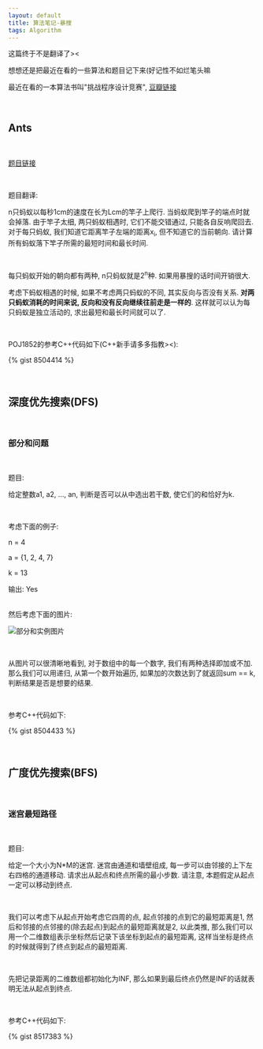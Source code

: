 ```yaml
---
layout: default
title: 算法笔记-暴搜
tags: Algorithm
---
```


这篇终于不是翻译了><

想想还是把最近在看的一些算法和题目记下来(好记性不如烂笔头嘛

最近在看的一本算法书叫"挑战程序设计竞赛", [豆瓣链接](http://book.douban.com/subject/24749842/)

<br>

## Ants

<br>

[题目链接](http://poj.org/problem?id=1852)

<br>

题目翻译:

n只蚂蚁以每秒1cm的速度在长为Lcm的竿子上爬行. 当蚂蚁爬到竿子的端点时就会掉落. 由于竿子太细, 两只蚂蚁相遇时, 它们不能交错通过, 只能各自反响爬回去. 对于每只蚂蚁, 我们知道它距离竿子左端的距离x<sub>i</sub>, 但不知道它的当前朝向. 请计算所有蚂蚁落下竿子所需的最短时间和最长时间.

<br>

每只蚂蚁开始的朝向都有两种, n只蚂蚁就是2<sup>n</sup>种. 如果用暴搜的话时间开销很大.

考虑下蚂蚁相遇的时候, 如果不考虑两只蚂蚁的不同, 其实反向与否没有关系. **对两只蚂蚁消耗的时间来说, 反向和没有反向继续往前走是一样的**. 这样就可以认为每只蚂蚁是独立活动的, 求出最短和最长时间就可以了.

<br>

POJ1852的参考C++代码如下(C++新手请多多指教><):

{% gist 8504414 %}

<br>

## 深度优先搜索(DFS)

<br>

### 部分和问题

<br>

题目:

给定整数a1, a2, ..., an, 判断是否可以从中选出若干数, 使它们的和恰好为k.

<br>

考虑下面的例子:

n = 4

a = {1, 2, 4, 7}

k = 13

输出: Yes

<br>
然后考虑下面的图片:

![部分和实例图片](http://i.imgur.com/NjBA5zf.jpg)

<br>

从图片可以很清晰地看到, 对于数组中的每一个数字, 我们有两种选择即加或不加. 那么我们可以用递归, 从第一个数开始遍历, 如果加的次数达到了就返回sum == k, 判断结果是否是想要的结果.

<br>

参考C++代码如下:

{% gist 8504433 %}

<br>

## 广度优先搜索(BFS)

<br>

### 迷宫最短路径

<br>

题目:

给定一个大小为N*M的迷宫. 迷宫由通道和墙壁组成, 每一步可以由邻接的上下左右四格的通道移动. 请求出从起点和终点所需的最小步数. 请注意, 本题假定从起点一定可以移动到终点.

<br>

我们可以考虑下从起点开始考虑它四周的点, 起点邻接的点到它的最短距离是1, 然后和邻接的点邻接的(除去起点)到起点的最短距离就是2, 以此类推, 那么我们可以用一个二维数组表示坐标然后记录下该坐标到起点的最短距离, 这样当坐标是终点的时候就得到了终点到起点的最短距离.

<br>

先把记录距离的二维数组都初始化为INF, 那么如果到最后终点仍然是INF的话就表明无法从起点到终点.

<br>

参考C++代码如下:

{% gist 8517383 %}

<br>
